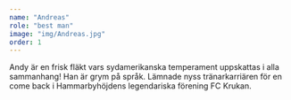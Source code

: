 ```yaml
---
name: "Andreas"
role: "best man"
image: "img/Andreas.jpg"
order: 1
---
```

Andy är en frisk fläkt vars sydamerikanska temperament uppskattas i alla sammanhang! Han är grym på språk. Lämnade nyss tränarkarriären för en come back i Hammarbyhöjdens legendariska förening FC Krukan.
